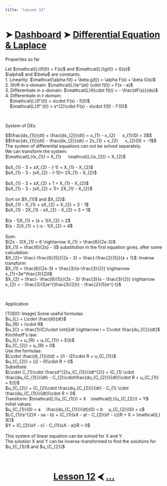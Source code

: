 ```yaml
---
title: "Lesson 13"
---
```


# ➤ [Dashboard]() ➤ [Differential Equation & Laplace](Differential%20Equation%20&%20Laplace/Differential%20Equation%20&%20Laplace.md)

<div class="note">
    <p class="note-head highlight-salmon">Properties so far</p>
    <p class="note-bg">
        Let $\mathcal{L}(f(t)) = F(s)$ and $\mathcal{L}(g(t)) = G(s)$<br>
        $\alpha$ and $\beta$ are constants.<br>
        1. Linearity: $\mathcal{\alpha f(t) + \beta g(t)} = \alpha F(s) + \beta G(s)$<br>
        2. Shift in s-domain: $\mathcal{L}(e^{at} \cdot f(t)) = F(s - a)$<br>
        3. Differentiate in s-domain: $\mathcal{L}(t\cdot f(t)) = - \frac{dF(s)}{ds}$<br>
        4. Differentiate in t-domain: <br>
        &emsp;$\mathcal{L}(f'(t)) = s\cdot F(s) - f(0)$<br>
        &emsp;$\mathcal{L}(f''(t)) = s^{2}\cdot F(s) - s\cdot f(0) - f'(0)$<br>
    </p>
</div>
<br>

<div class="note">
    <p class="note-head highlight-springgreen">System of DEs</p>
    <p class="note-bg">
        $$\frac{dx_{1}}{dt} + \frac{dx_{2}}{dt} = x_{1} - x_{2} &emsp; x_{1}(0) = 3$$
        $$\frac{dx_{1}}{dt} - \frac{dx_{2}}{dt} = 2x_{1} + x_{2} &emsp; x_{2}(0) = -1$$
        The system of differential equations can not be solved separately.<br>
        We can transform the system:<br>
        $\mathcal{L}(x_{1}) = X_{1} &emsp; \mathcal{L}(x_{2}) = X_{2}$<br>
        <br>
        $sX_{1} - 3 + sX_{2} - (-1) = X_{1} - X_{2}$<br>
        $sX_{1} - 3 - (sX_{2} - (-1))= 2X_{1} - X_{2}$<br>
        <br>
        $sX_{1} - 3 + sX_{2} + 1 = X_{1} - X_{2}$<br>
        $sX_{1} - 3 - (sX_{2} + 1)= 2X_{1} - X_{2}$<br>
        <br>
        Sort on $X_{1}$ and $X_{2}$:<br>
        $sX_{1} - X_{1} + sX_{2} + X_{2} = 3 - 1$<br>
        $sX_{1}  - 2X_{1} - sX_{2} - X_{2} = 3 + 1$<br>
        <br>
        $(s - 1)X_{1} + (s + 1)X_{2} = 2$<br>
        $(s - 2)X_{1} + (-s - 1)X_{2} = 4$<br>
        <br>
        Sum:<br>
        $(2s - 3)X_{1} = 6 \rightarrow X_{1} = \frac{6}{2s-3}$<br>
        $X_{1} = \frac{6}{2s} - 3$ substitution in the first equation gives, after some calculation:<br>
        $X_{2}= \frac{-\frac{6}{5}}{2s - 3} + \frac{-\frac{2}{5}}{s + 1}$:
        Inverse transform:<br>
        $X_{1} = \frac{6}{2s-3} = \frac{3}{s-\frac{3}{2}} \rightarrow x_{1}=3e^\frac{3}{2}t$<br>
        $X_{2} = \frac{- \frac{6}{5}}{2s - 3} \frac{3}{s - \frac{3}{2}} \rightarrow x_{2} = - \frac{3}{5}e^{\frac{3}{2}t} - \frac{2}{5}e^{-t}$
    </p>
</div>
<br>

<div class="note">
    <p class="note-head highlight-springgreen">Application</p>
    <p class="note-bg">
        [TODO: Image]
        Some useful formulas:<br>
        $u_{L} = L\cdot \frac{di}{dt}$<br>
        $u_{R} = i\cdot R$<br>
        $u_{C} = \frac{1}{C}\cdot \int{i}dt \rightarrow i = C\cdot \frac{du_{C}}{dt}$<br>
        Kirchhoff's law:<br>
        $u_{L} + u_{R} + u_{C_{1}} = E(t)$<br>
        $u_{C_{2}} + u_{R} = 0$<br>
        Use the formulas:<br>
        $L\cdot \frac{di_{1}}{td} + (i1 - i2)\cdot R + u_{C_{1}}$<br>
        $u_{C_{2}} + (i2 - i1)\cdot R = 0$<br>
        Substitute:<br>
        $L\cdot C_{1}\cdot \frac{d^{2}u_{C_{1}}}{dt^{2}} + (C_{1} \cdot \frac{du_{C_{1}}}{dt} - C_{2}\cdot\frac{du_{C_{2}}}{dt})\cdot R + u_{C_{1}} = E(t)$<br>
        $u_{C_{2}} + (C_{2}\cdot \frac{du_{C_{2}}}{dt} - C_{1} \cdot \frac{du_{C_{1}}}{dt})\cdot R = 0$<br>
        Transform: $\mathcal{L}(u_{C_{1}}) = X&emsp;\mathcal{L}(u_{C_{2}}) = Y$<br>
        initial values:<br>
        $u_{C_{1}}(0) = a&emsp; \frac{du_{C_{1}}}{dt}(0) = b&emsp; u_{C_{2}}(0) = c$<bor>
	<br>
	$LC_{1}(s^{2}X - sa - b) + (C_{1}(sX - a) - C_{2}(sY - c))R + X = \mathcal{L}(E)$<br>
	$Y + (C_{2}(sY - c) - C_{1}(sX - a))R = 0$<br>
	<br>
	This system of linear equation can be solved for X and Y.<br>
	The solution X and Y can be inverse-transformed to find the solutions for $u_{C_{1}}$ and $u_{C_{2}}$<br>
    </p>
</div>
<br>

# <center><a href="../Lesson-12">Lesson 12</a> ⮜ <a href="../Lesson-13">...</a></center>